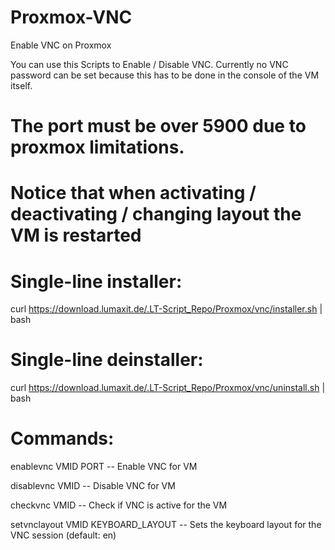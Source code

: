 # Proxmox-VNC
Enable VNC on Proxmox

You can use this Scripts to Enable / Disable VNC.
Currently no VNC password can be set because this has to be done in the console of the VM itself.

# The port must be over 5900 due to proxmox limitations.

# Notice that when activating / deactivating / changing layout the VM is restarted

# Single-line installer:

curl https://download.lumaxit.de/.LT-Script_Repo/Proxmox/vnc/installer.sh | bash

# Single-line deinstaller:

curl https://download.lumaxit.de/.LT-Script_Repo/Proxmox/vnc/uninstall.sh | bash

# Commands:

enablevnc VMID PORT      -- Enable VNC for VM


disablevnc VMID          -- Disable VNC for VM


checkvnc VMID            -- Check if VNC is active for the VM


setvnclayout VMID KEYBOARD_LAYOUT     -- Sets the keyboard layout for the VNC session (default: en)
